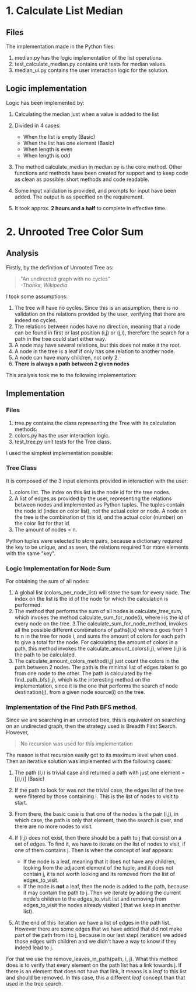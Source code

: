 # 1. Calculate List Median

## Files

The implementation made in the Python files:
1. median.py has the logic implementation of the list operations.
2. test_calculate_median.py contains unit tests for median values.
3. median_ui.py contains the user interaction logic for the solution.

## Logic implementation

Logic has been implemented by:
1. Calculating the median just when a value is added to the list
2. Divided in 4 cases:
   * When the list is empty (Basic)
   * When the list has one element (Basic)
   * When length is even
   * When length is odd
   
3. The method calculate_median in median.py is the core method. Other functions and methods have been created for support and to keep code
as clean as possible: short methods and code readable.

4. Some input validation is provided, and prompts for input  have been added. The output is as specified on the requirement.

5. It took approx. **2 hours and a half** to complete in effective time.

# 2. Unrooted Tree Color Sum


## Analysis

Firstly, by the definition of Unrooted Tree as:

>"An undirected graph with no cycles"<br>
> *-Thanks, Wikipedia*

I took some assumptions:
1. The tree will have no cycles. Since this is an assumption, there is no validation on the relations provided by the user, verifying that there are indeed no cycles.
2. The relations between nodes have no direction, meaning that a node can be found in first or last position (i,j) or (j,i), therefore the search for a path in the tree could start either way.
3. A node may have several relations, but this does not make it the root. 
4. A node in the tree is a leaf if only has one relation to another node.
5. A node can have many children, not only 2.
6. **There is always a path between 2 given nodes**

This analysis took me to the following implementation:

## Implementation
### Files 
1. tree.py contains the class representing the Tree with its calculation methods.
2. colors.py has the user interaction logic.
3. test_tree.py unit tests for the Tree class.

I used the simplest implementation possible:

### Tree Class
It is composed of the 3 input elements provided in interaction with the user:
1. colors list. The index on this list is the node id for the tree nodes.
2. A list of edges,as provided by the user, representing the relations between nodes and implemented as Python tuples. The tuples contain the node id (index on color list), not the actual color or node. A node on the tree is the combination of this id, and the actual color (number) on the color list for that id.
3. The amount of nodes = n.

Python tuples were selected to store pairs, because a dictionary required the key to be unique, and as seen, the relations required 1 or more elements with the same "key".

### Logic Implementation for Node Sum

For obtaining the sum of all nodes:

1. A global list (colors_per_node_list) will store the sum for every node. The index on the list is the id of the node for which the calculation is performed.
2. The method that performs the sum of all nodes is calculate_tree_sum, which invokes the method calculate_sum_for_node(i), where i is the id of every node on the tree.
3.The calculate_sum_for_node_method, invokes all the possible different combinations of paths(i,x) where x goes from 1 to n in the tree for node i, and sums the amount of colors for each path to give a total for the node. For calculating the amount of colors in a path, this method invokes the calculate_amount_colors(i,j), where (i,j) is the path to be calculated.
4. The calculate_amount_colors_method(i,j) just count the colors in the path between 2 nodes. The path is the minimal list of edges taken to go from one node to the other. The path is calculated by the find_path_bfs(i,j), which is the interesting method on the implementation, since it is the one that performs the search of node destination(j), from a given node source(i) on the tree.

### Implementation of  the Find Path BFS method.

Since we are searching in an unrooted tree,  this is equivalent on searching on an undirected graph, then the strategy used is Breadth First Search. However, 

> No recursion was used for this implementation

The reason is that recursion easily got to its maximum level when used. Then an iterative solution was implemented with the following cases:

1. The path (i,i) is trivial case and returned a path with just one element = [(i,i)] (Basic)
2. If the path to look for was not the trivial case, the edges list of the tree were filtered by those containing i. This is the list of 
nodes to visit to start.
3. From there, the basic case is that one of the nodes is the pair (i,j), in which case, the path is only that element, then the search is over, and there are no more nodes to visit.
4. If (i,j) does not exist, then there should be a path to j that consist on a set of edges. To find it, we have to iterate on the list of nodes to visit, if one of them contains j.  Then is when the concept of leaf appears:
    * If the node is a leaf, meaning that it does not have any children, looking from the adjacent element of the tuple, and it does not contain j, it is not worth looking and its removed from the list of edges_to_visit.
    * If the node is **not** a leaf, then the node is added to the path, because it may contain the path to j. Then we iterate by adding the current node's children to the edges_to_visit list and removing from edges_to_visit the nodes already visited ( that we keep in another list).
    
5. At the end of this iteration we have a list of edges in the path list. However there are some edges that we have added that did not make part of the path from i to j, because in our last step( iteration) we added those edges with children and we didn't have a way to know if they indeed lead to j.

For that we use the remove_leaves_in_path(path, i, j). What this method does is to verify that every element on the path list has a link towards j. If there is an element that does not have that link, it means is a *leaf* to this list and should be removed. In this case, this a different *leaf* concept than that used in the tree search.










